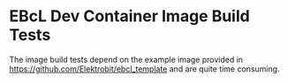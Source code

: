 # EBcL Dev Container Image Build Tests

The image build tests depend on the example image provided in https://github.com/Elektrobit/ebcl_template and are quite time consuming.
